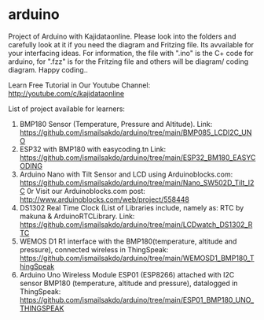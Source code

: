 # arduino
Project of Arduino with Kajidataonline. Please look into the folders and carefully look at it if you need the diagram and Fritzing file. Its avvailable for your interfacing ideas. For information, the file with ".ino" is the C+ code for arduino, for ".fzz" is for the Fritzing file and others will be diagram/ coding diagram. Happy coding.. 

Learn Free Tutorial in Our Youtube Channel: http://youtube.com/c/kajidataonline

List of project available for learners:
1) BMP180 Sensor (Temperature, Pressure and Altitude). Link: https://github.com/ismailsakdo/arduino/tree/main/BMP085_LCDI2C_UNO
2) ESP32 with BMP180 with easycoding.tn Link: https://github.com/ismailsakdo/arduino/tree/main/ESP32_BM180_EASYCODING
3) Arduino Nano with Tilt Sensor and LCD using Arduinoblocks.com: https://github.com/ismailsakdo/arduino/tree/main/Nano_SW502D_Tilt_I2C 0r Visit our Arduinoblocks.com post: http://www.arduinoblocks.com/web/project/558448
4) DS1302 Real Time Clock (List of Libraries include, namely as: RTC by makuna & ArduinoRTCLibrary. Link: https://github.com/ismailsakdo/arduino/tree/main/LCDwatch_DS1302_RTC
5) WEMOS D1 R1 interface with the BMP180(temperature, altitude and pressure), connected wireless in ThingSpeak: https://github.com/ismailsakdo/arduino/tree/main/WEMOSD1_BMP180_ThingSpeak
6) Arduino Uno Wireless Module ESP01 (ESP8266) attached with I2C sensor BMP180 (temperature, altitude and pressure), datalogged in ThingSpeak: https://github.com/ismailsakdo/arduino/tree/main/ESP01_BMP180_UNO_THINGSPEAK
